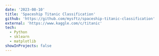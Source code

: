 ```yaml
---
date: '2023-08-10'
title: 'Spaceship Titanic Classification'
github: 'https://github.com/mysftz/spaceship-titanic-classification'
external: 'https://www.kaggle.com/c/titanic'
tech:
  - Python
  - sklearn
  - matplotlib
showInProjects: false
---
```

